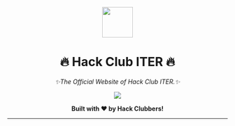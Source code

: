 <p align=center><img src="https://github.com/hackclubiter/cdn/blob/main/logos/favicon/android-chrome-192x192.png" width="70px"></p>
<h1 align=center>🔥 Hack Club ITER 🔥</h1>

<p align=center><i>✨The Official Website of Hack Club ITER.✨</i></p>
<p align=center><a href="https://iter.hackclub.com"><img src="https://user-images.githubusercontent.com/39031660/131253309-9820f59b-b159-40c2-9381-802285977658.png"></a></p>
<p align=center><strong>Built with ❤️ by Hack Clubbers!</strong></p>

<hr>
